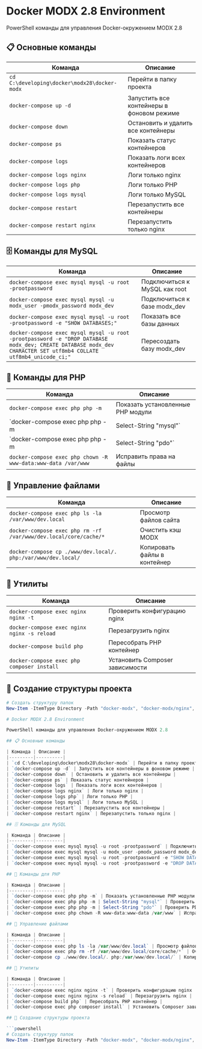 # Docker MODX 2.8 Environment

PowerShell команды для управления Docker-окружением MODX 2.8

## 📋 Основные команды

| Команда | Описание |
|---------|----------|
| `cd C:\developing\docker\modx28\docker-modx` | Перейти в папку проекта |
| `docker-compose up -d` | Запустить все контейнеры в фоновом режиме |
| `docker-compose down` | Остановить и удалить все контейнеры |
| `docker-compose ps` | Показать статус контейнеров |
| `docker-compose logs` | Показать логи всех контейнеров |
| `docker-compose logs nginx` | Логи только nginx |
| `docker-compose logs php` | Логи только PHP |
| `docker-compose logs mysql` | Логи только MySQL |
| `docker-compose restart` | Перезапустить все контейнеры |
| `docker-compose restart nginx` | Перезапустить только nginx |

## 🗄️ Команды для MySQL

| Команда | Описание |
|---------|----------|
| `docker-compose exec mysql mysql -u root -prootpassword` | Подключиться к MySQL как root |
| `docker-compose exec mysql mysql -u modx_user -pmodx_password modx_dev` | Подключиться к базе modx_dev |
| `docker-compose exec mysql mysql -u root -prootpassword -e "SHOW DATABASES;"` | Показать все базы данных |
| `docker-compose exec mysql mysql -u root -prootpassword -e "DROP DATABASE modx_dev; CREATE DATABASE modx_dev CHARACTER SET utf8mb4 COLLATE utf8mb4_unicode_ci;"` | Пересоздать базу modx_dev |

## 🐘 Команды для PHP

| Команда | Описание |
|---------|----------|
| `docker-compose exec php php -m` | Показать установленные PHP модули |
| `docker-compose exec php php -m | Select-String "mysql"` | Проверить mysql модули |
| `docker-compose exec php php -m | Select-String "pdo"` | Проверить PDO модули |
| `docker-compose exec php chown -R www-data:www-data /var/www` | Исправить права на файлы |

## 📁 Управление файлами

| Команда | Описание |
|---------|----------|
| `docker-compose exec php ls -la /var/www/dev.local` | Просмотр файлов сайта |
| `docker-compose exec php rm -rf /var/www/dev.local/core/cache/*` | Очистить кэш MODX |
| `docker-compose cp ./www/dev.local/. php:/var/www/dev.local/` | Копировать файлы в контейнер |

## 🎯 Утилиты

| Команда | Описание |
|---------|----------|
| `docker-compose exec nginx nginx -t` | Проверить конфигурацию nginx |
| `docker-compose exec nginx nginx -s reload` | Перезагрузить nginx |
| `docker-compose build php` | Пересобрать PHP контейнер |
| `docker-compose exec php composer install` | Установить Composer зависимости |

## 🔧 Создание структуры проекта

```powershell
# Создать структуру папок
New-Item -ItemType Directory -Path "docker-modx", "docker-modx/nginx", "docker-modx/nginx/sites", "docker-modx/php", "docker-modx/mysql", "docker-modx/www", "docker-modx/www/dev.local", "docker-modx/www/proda.local" -Force

# Docker MODX 2.8 Environment

PowerShell команды для управления Docker-окружением MODX 2.8

## 📋 Основные команды

| Команда | Описание |
|---------|----------|
| `cd C:\developing\docker\modx28\docker-modx` | Перейти в папку проекта |
| `docker-compose up -d` | Запустить все контейнеры в фоновом режиме |
| `docker-compose down` | Остановить и удалить все контейнеры |
| `docker-compose ps` | Показать статус контейнеров |
| `docker-compose logs` | Показать логи всех контейнеров |
| `docker-compose logs nginx` | Логи только nginx |
| `docker-compose logs php` | Логи только PHP |
| `docker-compose logs mysql` | Логи только MySQL |
| `docker-compose restart` | Перезапустить все контейнеры |
| `docker-compose restart nginx` | Перезапустить только nginx |

## 🗄️ Команды для MySQL

| Команда | Описание |
|---------|----------|
| `docker-compose exec mysql mysql -u root -prootpassword` | Подключиться к MySQL как root |
| `docker-compose exec mysql mysql -u modx_user -pmodx_password modx_dev` | Подключиться к базе modx_dev |
| `docker-compose exec mysql mysql -u root -prootpassword -e "SHOW DATABASES;"` | Показать все базы данных |
| `docker-compose exec mysql mysql -u root -prootpassword -e "DROP DATABASE modx_dev; CREATE DATABASE modx_dev CHARACTER SET utf8mb4 COLLATE utf8mb4_unicode_ci;"` | Пересоздать базу modx_dev |

## 🐘 Команды для PHP

| Команда | Описание |
|---------|----------|
| `docker-compose exec php php -m` | Показать установленные PHP модули |
| `docker-compose exec php php -m | Select-String "mysql"` | Проверить mysql модули |
| `docker-compose exec php php -m | Select-String "pdo"` | Проверить PDO модули |
| `docker-compose exec php chown -R www-data:www-data /var/www` | Исправить права на файлы |

## 📁 Управление файлами

| Команда | Описание |
|---------|----------|
| `docker-compose exec php ls -la /var/www/dev.local` | Просмотр файлов сайта |
| `docker-compose exec php rm -rf /var/www/dev.local/core/cache/*` | Очистить кэш MODX |
| `docker-compose cp ./www/dev.local/. php:/var/www/dev.local/` | Копировать файлы в контейнер |

## 🎯 Утилиты

| Команда | Описание |
|---------|----------|
| `docker-compose exec nginx nginx -t` | Проверить конфигурацию nginx |
| `docker-compose exec nginx nginx -s reload` | Перезагрузить nginx |
| `docker-compose build php` | Пересобрать PHP контейнер |
| `docker-compose exec php composer install` | Установить Composer зависимости |

## 🔧 Создание структуры проекта

```powershell
# Создать структуру папок
New-Item -ItemType Directory -Path "docker-modx", "docker-modx/nginx", "docker-modx/nginx/sites", "docker-modx/php", "docker-modx/mysql", "docker-modx/www", "docker-modx/www/dev.local", "docker-modx/www/proda.local" -Force```

